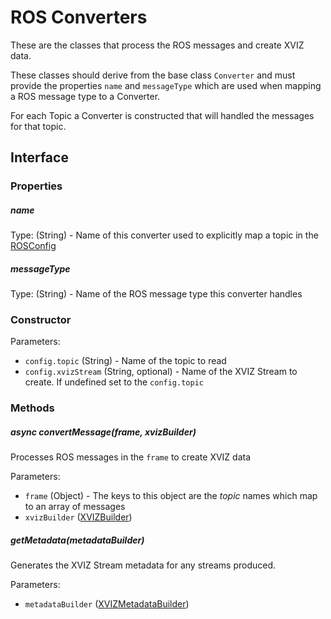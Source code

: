 # ROS Converters

These are the classes that process the ROS messages and create XVIZ data.

These classes should derive from the base class `Converter` and must provide the properties `name`
and `messageType` which are used when mapping a ROS message type to a Converter.

For each Topic a Converter is constructed that will handled the messages for that topic.

## Interface

### Properties

##### name

Type: (String) - Name of this converter used to explicitly map a topic in the
[ROSConfig](/docs/api-reference/ros/ros-config.md)

##### messageType

Type: (String) - Name of the ROS message type this converter handles

### Constructor

Parameters:

- `config.topic` (String) - Name of the topic to read
- `config.xvizStream` (String, optional) - Name of the XVIZ Stream to create. If undefined set to
  the `config.topic`

### Methods

##### async convertMessage(frame, xvizBuilder)

Processes ROS messages in the `frame` to create XVIZ data

Parameters:

- `frame` (Object) - The keys to this object are the _topic_ names which map to an array of messages
- `xvizBuilder` ([XVIZBuilder](/docs/api-reference/xviz-builder.md))

##### getMetadata(metadataBuilder)

Generates the XVIZ Stream metadata for any streams produced.

Parameters:

- `metadataBuilder` ([XVIZMetadataBuilder](/docs/api-reference/xviz-metadata-builder.md))
